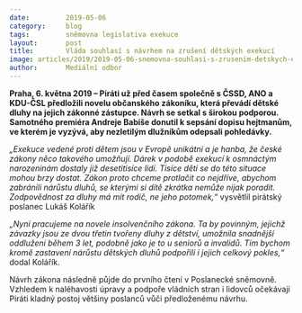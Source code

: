 ```yaml
---
date:         2019-05-06
category:     blog
tags:         sněmovna legislativa exekuce
layout:       post
title:        Vláda souhlasí s návrhem na zrušení dětských exekucí
image: articles/2019/2019-05-06-snemovna-souhlasi-s-zrusenim-detskych-exekuci.jpg
author:       Mediální odbor
---
```


**Praha, 6. května 2019 – Piráti už před časem společně s ČSSD, ANO a KDU-ČSL předložili novelu občanského zákoníku, která převádí dětské dluhy na jejich zákonné zástupce. Návrh se setkal s širokou podporou. Samotného premiéra Andreje Babiše donutil k sepsání dopisu hejtmanům, ve kterém je vyzývá, aby nezletilým dlužníkům odepsali pohledávky.**

*„Exekuce vedené proti dětem jsou v Evropě unikátní a je hanba, že české zákony něco takového umožňují. Dárek v podobě exekucí k osmnáctým narozeninám dostaly již desetitisíce lidí. Tisíce dětí se do této situace mohou brzy dostat. Zákon proto chceme protlačit co nejdříve, abychom zabránili nárůstu dluhů, se kterými si dítě zkrátka nemůže nijak poradit. Zodpovědnost za dluhy má mít rodič, ne jeho potomek,“* vysvětlil pirátský poslanec Lukáš Kolářík 
 
*„Nyní pracujeme na novele insolvenčního zákona. Ta by povinným, jejichž závazky jsou ze dvou třetin tvořeny dluhy z dětství, umožnila snadnější oddlužení během 3 let, podobně jako je to u seniorů a invalidů. Tím bychom kromě zastavení nárůstu dětských dluhů podpořili i jejich celkový pokles,“* dodal Kolářík.
 
Návrh zákona následně půjde do prvního čtení v Poslanecké sněmovně. Vzhledem k naléhavosti úpravy a podpoře vládních stran i lidovců očekávají Piráti kladný postoj většiny poslanců vůči předloženému návrhu.